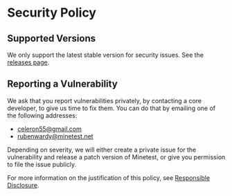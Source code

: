 # Security Policy

## Supported Versions

We only support the latest stable version for security issues.
See the [releases page](https://github.com/minetest/minetest/releases).

## Reporting a Vulnerability

We ask that you report vulnerabilities privately, by contacting a core developer,
to give us time to fix them. You can do that by emailing one of the following addresses:

* celeron55@gmail.com
* rubenwardy@minetest.net

Depending on severity, we will either create a private issue for the vulnerability
and release a patch version of Minetest, or give you permission to file the issue publicly.

For more information on the justification of this policy, see
[Responsible Disclosure](https://en.wikipedia.org/wiki/Responsible_disclosure).

